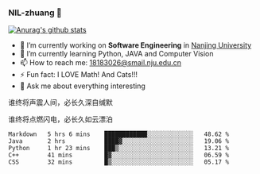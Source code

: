 ### NIL-zhuang 👋

<!--
**NIL-zhuang/NIL-zhuang** is a ✨ _special_ ✨ repository because its `README.md` (this file) appears on your GitHub profile.

Here are some ideas to get you started:

- 🔭 I’m currently working on ...
- 🌱 I’m currently learning ...
- 👯 I’m looking to collaborate on ...
- 🤔 I’m looking for help with ...
- 💬 Ask me about ...
- 📫 How to reach me: ...
- 😄 Pronouns: ...
- ⚡ Fun fact: ...
-->

[![Anurag's github stats](https://github-readme-stats.vercel.app/api?username=NIL-zhuang)](https://github.com/anuraghazra/github-readme-stats)

- 🔭 I’m currently working on **Software Engineering** in [Nanjing University](https://www.nju.edu.cn/)
- 🌱 I’m currently learning Python, JAVA and Computer Vision
- 📫 How to reach me: 18183026@smail.nju.edu.cn
- ⚡ Fun fact: I LOVE Math! And Cats!!!
- 💬 Ask me about everything interesting

谁终将声震人间，必长久深自缄默

谁终将点燃闪电，必长久如云漂泊

<!--START_SECTION:waka-->
```text
Markdown   5 hrs 6 mins    ████████████░░░░░░░░░░░░░   48.62 % 
Java       2 hrs           ████▓░░░░░░░░░░░░░░░░░░░░   19.06 % 
Python     1 hr 23 mins    ███▒░░░░░░░░░░░░░░░░░░░░░   13.21 % 
C++        41 mins         █▓░░░░░░░░░░░░░░░░░░░░░░░   06.59 % 
CSS        32 mins         █▒░░░░░░░░░░░░░░░░░░░░░░░   05.17 % 
```
<!--END_SECTION:waka-->
